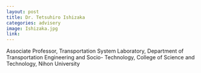```yaml
---
layout: post
title: Dr. Tetsuhiro Ishizaka
categories: advisery
image: Ishizaka.jpg
link: 
---
```

Associate Professor,
Transportation System
Laboratory,
Department of Transportation
Engineering and Socio-
Technology,
College of Science and
Technology, Nihon University